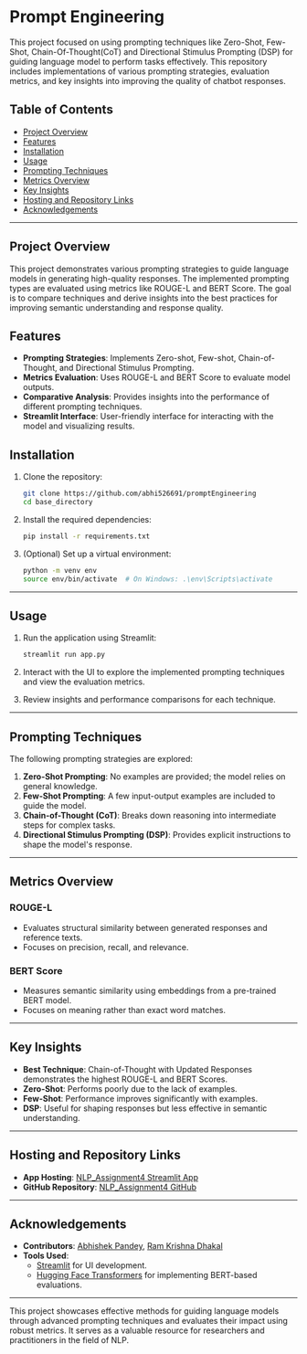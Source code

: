 # Prompt Engineering

This project focused on using prompting techniques like Zero-Shot, Few-Shot, Chain-Of-Thought(CoT) and Directional Stimulus Prompting (DSP) for guiding language model to perform tasks effectively. This repository includes implementations of various prompting strategies, evaluation metrics, and key insights into improving the quality of chatbot responses.

## Table of Contents

- [Project Overview](#project-overview)
- [Features](#features)
- [Installation](#installation)
- [Usage](#usage)
- [Prompting Techniques](#prompting-techniques)
- [Metrics Overview](#metrics-overview)
- [Key Insights](#key-insights)
- [Hosting and Repository Links](#hosting-and-repository-links)
- [Acknowledgements](#acknowledgements)

---

## Project Overview

This project demonstrates various prompting strategies to guide language models in generating high-quality responses. The implemented prompting types are evaluated using metrics like ROUGE-L and BERT Score. The goal is to compare techniques and derive insights into the best practices for improving semantic understanding and response quality.

## Features

- **Prompting Strategies**: Implements Zero-shot, Few-shot, Chain-of-Thought, and Directional Stimulus Prompting.
- **Metrics Evaluation**: Uses ROUGE-L and BERT Score to evaluate model outputs.
- **Comparative Analysis**: Provides insights into the performance of different prompting techniques.
- **Streamlit Interface**: User-friendly interface for interacting with the model and visualizing results.

## Installation

1. Clone the repository:

   ```bash
   git clone https://github.com/abhi526691/promptEngineering
   cd base_directory
   ```

2. Install the required dependencies:

   ```bash
   pip install -r requirements.txt
   ```

3. (Optional) Set up a virtual environment:

   ```bash
   python -m venv env
   source env/bin/activate  # On Windows: .\env\Scripts\activate
   ```

---

## Usage

1. Run the application using Streamlit:

   ```bash
   streamlit run app.py
   ```

2. Interact with the UI to explore the implemented prompting techniques and view the evaluation metrics.
3. Review insights and performance comparisons for each technique.

---

## Prompting Techniques

The following prompting strategies are explored:

1. **Zero-Shot Prompting**: No examples are provided; the model relies on general knowledge.
2. **Few-Shot Prompting**: A few input-output examples are included to guide the model.
3. **Chain-of-Thought (CoT)**: Breaks down reasoning into intermediate steps for complex tasks.
4. **Directional Stimulus Prompting (DSP)**: Provides explicit instructions to shape the model's response.

---

## Metrics Overview

### ROUGE-L
- Evaluates structural similarity between generated responses and reference texts.
- Focuses on precision, recall, and relevance.

### BERT Score
- Measures semantic similarity using embeddings from a pre-trained BERT model.
- Focuses on meaning rather than exact word matches.

---

## Key Insights

- **Best Technique**: Chain-of-Thought with Updated Responses demonstrates the highest ROUGE-L and BERT Scores.
- **Zero-Shot**: Performs poorly due to the lack of examples.
- **Few-Shot**: Performance improves significantly with examples.
- **DSP**: Useful for shaping responses but less effective in semantic understanding.

---

## Hosting and Repository Links

- **App Hosting**: [NLP_Assignment4 Streamlit App](https://abhi526691-nlp-assignment4-app-pvf4vt.streamlit.app/)
- **GitHub Repository**: [NLP_Assignment4 GitHub](https://github.com/abhi526691/NLP_Assignment4)

---

## Acknowledgements

- **Contributors**: [Abhishek Pandey](https://github.com/abhi526691), [Ram Krishna Dhakal](https://github.com/rkdhakal)
- **Tools Used**:
  - [Streamlit](https://streamlit.io/) for UI development.
  - [Hugging Face Transformers](https://huggingface.co/transformers/) for implementing BERT-based evaluations.

---

This project showcases effective methods for guiding language models through advanced prompting techniques and evaluates their impact using robust metrics. It serves as a valuable resource for researchers and practitioners in the field of NLP.


